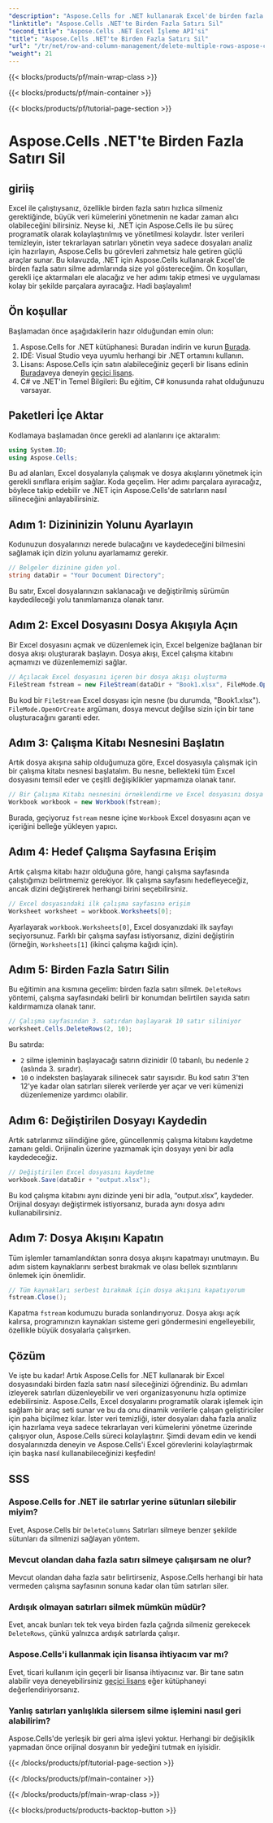 ```yaml
---
"description": "Aspose.Cells for .NET kullanarak Excel'de birden fazla satırı silmeyi öğrenin. Bu ayrıntılı, adım adım kılavuz, geliştiriciler için ön koşulları, kodlama örneklerini ve SSS'leri kapsar."
"linktitle": "Aspose.Cells .NET'te Birden Fazla Satırı Sil"
"second_title": "Aspose.Cells .NET Excel İşleme API'si"
"title": "Aspose.Cells .NET'te Birden Fazla Satırı Sil"
"url": "/tr/net/row-and-column-management/delete-multiple-rows-aspose-cells/"
"weight": 21
---
```


{{< blocks/products/pf/main-wrap-class >}}

{{< blocks/products/pf/main-container >}}

{{< blocks/products/pf/tutorial-page-section >}}

# Aspose.Cells .NET'te Birden Fazla Satırı Sil

## giriiş
Excel ile çalıştıysanız, özellikle birden fazla satırı hızlıca silmeniz gerektiğinde, büyük veri kümelerini yönetmenin ne kadar zaman alıcı olabileceğini bilirsiniz. Neyse ki, .NET için Aspose.Cells ile bu süreç programatik olarak kolaylaştırılmış ve yönetilmesi kolaydır. İster verileri temizleyin, ister tekrarlayan satırları yönetin veya sadece dosyaları analiz için hazırlayın, Aspose.Cells bu görevleri zahmetsiz hale getiren güçlü araçlar sunar.
Bu kılavuzda, .NET için Aspose.Cells kullanarak Excel'de birden fazla satırı silme adımlarında size yol göstereceğim. Ön koşulları, gerekli içe aktarmaları ele alacağız ve her adımı takip etmesi ve uygulaması kolay bir şekilde parçalara ayıracağız. Hadi başlayalım!
## Ön koşullar
Başlamadan önce aşağıdakilerin hazır olduğundan emin olun:
1. Aspose.Cells for .NET kütüphanesi: Buradan indirin ve kurun [Burada](https://releases.aspose.com/cells/net/).
2. IDE: Visual Studio veya uyumlu herhangi bir .NET ortamını kullanın.
3. Lisans: Aspose.Cells için satın alabileceğiniz geçerli bir lisans edinin [Burada](https://purchase.aspose.com/buy)veya deneyin [geçici lisans](https://purchase.aspose.com/temporary-license/).
4. C# ve .NET'in Temel Bilgileri: Bu eğitim, C# konusunda rahat olduğunuzu varsayar.
## Paketleri İçe Aktar
Kodlamaya başlamadan önce gerekli ad alanlarını içe aktaralım:
```csharp
using System.IO;
using Aspose.Cells;
```
Bu ad alanları, Excel dosyalarıyla çalışmak ve dosya akışlarını yönetmek için gerekli sınıflara erişim sağlar.
Koda geçelim. Her adımı parçalara ayıracağız, böylece takip edebilir ve .NET için Aspose.Cells'de satırların nasıl silineceğini anlayabilirsiniz.
## Adım 1: Dizininizin Yolunu Ayarlayın
Kodunuzun dosyalarınızı nerede bulacağını ve kaydedeceğini bilmesini sağlamak için dizin yolunu ayarlamamız gerekir.
```csharp
// Belgeler dizinine giden yol.
string dataDir = "Your Document Directory";
```
Bu satır, Excel dosyalarınızın saklanacağı ve değiştirilmiş sürümün kaydedileceği yolu tanımlamanıza olanak tanır.
## Adım 2: Excel Dosyasını Dosya Akışıyla Açın
Bir Excel dosyasını açmak ve düzenlemek için, Excel belgenize bağlanan bir dosya akışı oluşturarak başlayın. Dosya akışı, Excel çalışma kitabını açmamızı ve düzenlememizi sağlar.
```csharp
// Açılacak Excel dosyasını içeren bir dosya akışı oluşturma
FileStream fstream = new FileStream(dataDir + "Book1.xlsx", FileMode.OpenOrCreate);
```
Bu kod bir `FileStream` Excel dosyası için nesne (bu durumda, "Book1.xlsx"). `FileMode.OpenOrCreate` argümanı, dosya mevcut değilse sizin için bir tane oluşturacağını garanti eder.
## Adım 3: Çalışma Kitabı Nesnesini Başlatın
Artık dosya akışına sahip olduğumuza göre, Excel dosyasıyla çalışmak için bir çalışma kitabı nesnesi başlatalım. Bu nesne, bellekteki tüm Excel dosyasını temsil eder ve çeşitli değişiklikler yapmamıza olanak tanır.
```csharp
// Bir Çalışma Kitabı nesnesini örneklendirme ve Excel dosyasını dosya akışı aracılığıyla açma
Workbook workbook = new Workbook(fstream);
```
Burada, geçiyoruz `fstream` nesne içine `Workbook` Excel dosyasını açan ve içeriğini belleğe yükleyen yapıcı.
## Adım 4: Hedef Çalışma Sayfasına Erişim
Artık çalışma kitabı hazır olduğuna göre, hangi çalışma sayfasında çalıştığımızı belirtmemiz gerekiyor. İlk çalışma sayfasını hedefleyeceğiz, ancak dizini değiştirerek herhangi birini seçebilirsiniz.
```csharp
// Excel dosyasındaki ilk çalışma sayfasına erişim
Worksheet worksheet = workbook.Worksheets[0];
```
Ayarlayarak `workbook.Worksheets[0]`, Excel dosyanızdaki ilk sayfayı seçiyorsunuz. Farklı bir çalışma sayfası istiyorsanız, dizini değiştirin (örneğin, `Worksheets[1]` (ikinci çalışma kağıdı için).
## Adım 5: Birden Fazla Satırı Silin
Bu eğitimin ana kısmına geçelim: birden fazla satırı silmek. `DeleteRows` yöntemi, çalışma sayfasındaki belirli bir konumdan belirtilen sayıda satırı kaldırmamıza olanak tanır.
```csharp
// Çalışma sayfasından 3. satırdan başlayarak 10 satır siliniyor
worksheet.Cells.DeleteRows(2, 10);
```
Bu satırda:
- `2` silme işleminin başlayacağı satırın dizinidir (0 tabanlı, bu nedenle `2` (aslında 3. sıradır).
- `10` o indeksten başlayarak silinecek satır sayısıdır.
Bu kod satırı 3'ten 12'ye kadar olan satırları silerek verilerde yer açar ve veri kümenizi düzenlemenize yardımcı olabilir.
## Adım 6: Değiştirilen Dosyayı Kaydedin
Artık satırlarımız silindiğine göre, güncellenmiş çalışma kitabını kaydetme zamanı geldi. Orijinalin üzerine yazmamak için dosyayı yeni bir adla kaydedeceğiz.
```csharp
// Değiştirilen Excel dosyasını kaydetme
workbook.Save(dataDir + "output.xlsx");
```
Bu kod çalışma kitabını aynı dizinde yeni bir adla, “output.xlsx”, kaydeder. Orijinal dosyayı değiştirmek istiyorsanız, burada aynı dosya adını kullanabilirsiniz.
## Adım 7: Dosya Akışını Kapatın
Tüm işlemler tamamlandıktan sonra dosya akışını kapatmayı unutmayın. Bu adım sistem kaynaklarını serbest bırakmak ve olası bellek sızıntılarını önlemek için önemlidir.
```csharp
// Tüm kaynakları serbest bırakmak için dosya akışını kapatıyorum
fstream.Close();
```
Kapatma `fstream` kodumuzu burada sonlandırıyoruz. Dosya akışı açık kalırsa, programınızın kaynakları sisteme geri göndermesini engelleyebilir, özellikle büyük dosyalarla çalışırken.
## Çözüm
Ve işte bu kadar! Artık Aspose.Cells for .NET kullanarak bir Excel dosyasındaki birden fazla satırı nasıl sileceğinizi öğrendiniz. Bu adımları izleyerek satırları düzenleyebilir ve veri organizasyonunu hızla optimize edebilirsiniz. Aspose.Cells, Excel dosyalarını programatik olarak işlemek için sağlam bir araç seti sunar ve bu da onu dinamik verilerle çalışan geliştiriciler için paha biçilmez kılar.
İster veri temizliği, ister dosyaları daha fazla analiz için hazırlama veya sadece tekrarlayan veri kümelerini yönetme üzerinde çalışıyor olun, Aspose.Cells süreci kolaylaştırır. Şimdi devam edin ve kendi dosyalarınızda deneyin ve Aspose.Cells'i Excel görevlerini kolaylaştırmak için başka nasıl kullanabileceğinizi keşfedin!
## SSS
### Aspose.Cells for .NET ile satırlar yerine sütunları silebilir miyim?  
Evet, Aspose.Cells bir `DeleteColumns` Satırları silmeye benzer şekilde sütunları da silmenizi sağlayan yöntem.
### Mevcut olandan daha fazla satırı silmeye çalışırsam ne olur?  
Mevcut olandan daha fazla satır belirtirseniz, Aspose.Cells herhangi bir hata vermeden çalışma sayfasının sonuna kadar olan tüm satırları siler.
### Ardışık olmayan satırları silmek mümkün müdür?  
Evet, ancak bunları tek tek veya birden fazla çağrıda silmeniz gerekecek `DeleteRows`, çünkü yalnızca ardışık satırlarda çalışır.
### Aspose.Cells'i kullanmak için lisansa ihtiyacım var mı?  
Evet, ticari kullanım için geçerli bir lisansa ihtiyacınız var. Bir tane satın alabilir veya deneyebilirsiniz [geçici lisans](https://purchase.aspose.com/temporary-license/) eğer kütüphaneyi değerlendiriyorsanız.
### Yanlış satırları yanlışlıkla silersem silme işlemini nasıl geri alabilirim?  
Aspose.Cells'de yerleşik bir geri alma işlevi yoktur. Herhangi bir değişiklik yapmadan önce orijinal dosyanın bir yedeğini tutmak en iyisidir.

{{< /blocks/products/pf/tutorial-page-section >}}

{{< /blocks/products/pf/main-container >}}

{{< /blocks/products/pf/main-wrap-class >}}

{{< blocks/products/products-backtop-button >}}